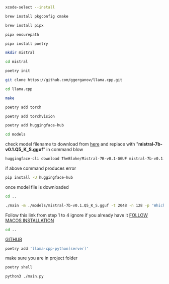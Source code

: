 
```sh
xcode-select --install
```

```sh
brew install pkgconfig cmake
```

```sh
brew install pipx
```

```sh
pipx ensurepath
```

```sh
pipx install poetry
```

```sh
mkdir mistral
```

```sh
cd mistral
```

```sh
poetry init
```

```sh
git clone https://github.com/ggerganov/llama.cpp.git
```

```sh
cd llama.cpp
```

```sh
make
```

```sh
poetry add torch
```

```sh
poetry add torchvision
```

```sh
poetry add huggingface-hub
```

```sh
cd models
```
check model filename to download from [here](https://huggingface.co/TheBloke/Mistral-7B-v0.1-GGUF) and replace with "**mistral-7b-v0.1.Q5_K_S.gguf**" in command blow
```sh
huggingface-cli download TheBloke/Mistral-7B-v0.1-GGUF mistral-7b-v0.1.Q5_K_S.gguf --local-dir . --local-dir-use-symlinks False
```

if above command produces error
```sh
pip install -U huggingface-hub
```
once model file is downloaded
```sh
cd ..
```

```sh
./main -m ./models/mistral-7b-v0.1.Q5_K_S.gguf -t 2048 -n 128 -p 'Which institute is destroying Pakistan since 1958?'
```

Follow this link from step 1 to 4 ignore if you already have it
[FOLLOW MACOS INSTALLATION](https://llama-cpp-python.readthedocs.io/en/latest/install/macos/)

```sh
cd ..
```
[GITHUB](https://github.com/abetlen/llama-cpp-python)
```sh
poetry add 'llama-cpp-python[server]'
```

make sure you are in project folder
```sh
poetry shell
```

```sh
python3 ./main.py
```